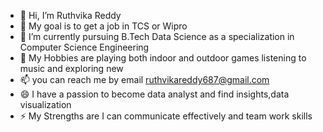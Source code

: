 - 👋 Hi, I’m Ruthvika Reddy
- 👀 My goal is to get a job in TCS or Wipro
- 🌱 I’m currently pursuing B.Tech  Data Science as a specialization in Computer Science Engineering
- 💞️ My Hobbies are playing both indoor and outdoor games listening to music and exploring new
- 📫 you can reach me by email ruthvikareddy687@gmail.com
- 😄 I have a passion to become data analyst and find insights,data visualization
- ⚡ My Strengths are I can communicate effectively and team work skills

<!---
rreddyd21/rreddyd21 is a ✨ special ✨ repository because its `README.md` (this file) appears on your GitHub profile.
You can click the Preview link to take a look at your changes.
--->
